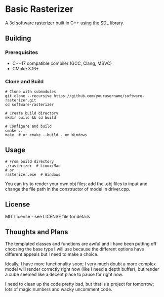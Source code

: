 # Basic Rasterizer

A 3d software rasterizer built in C++ using the SDL library.

## Building

### Prerequisites
- C++17 compatible compiler (GCC, Clang, MSVC)
- CMake 3.16+

### Clone and Build
```
# Clone with submodules
git clone --recursive https://github.com/yourusername/software-rasterizer.git
cd software-rasterizer

# Create build directory
mkdir build && cd build

# Configure and build
cmake ..
make  # or cmake --build . on Windows
```

## Usage
```
# From build directory
./rasterizer  # Linux/Mac
# or
rasterizer.exe  # Windows
```

You can try to render your own obj files; add the .obj files to input and change the file path in the constructor of model in driver.cpp.

## License
MIT License - see LICENSE file for details

## Thoughts and Plans
The templated classes and functions are awful and I have been putting off choosing the base type I will use because the different options have different appeals but I need to make a choice. 

Ideally, I have more functionality soon; I very much doubt a more complex model will render correctly right now (like I need a depth buffer), but render a cube seemed like a decent place to pause for right now.

I need to clean up the code pretty bad, but that is a project for tomorrow; lots of magic numbers and wacky uncomment code. 